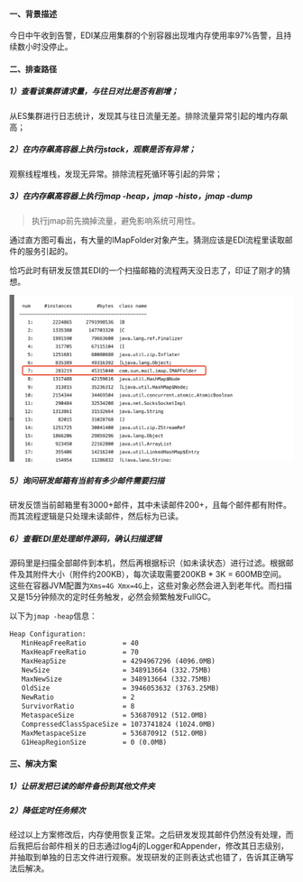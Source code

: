#### 一、背景描述

今日中午收到告警，EDI某应用集群的个别容器出现堆内存使用率97%告警，且持续数小时没停止。

#### 二、排查路径

##### 1）查看该集群请求量，与往日对比是否有剧增；

从ES集群进行日志统计，发现其与往日流量无差。排除流量异常引起的堆内存飙高；

##### 2）在内存飙高容器上执行jstack，观察是否有异常；

观察线程堆栈，发现无异常。排除流程死循环等引起的异常；

##### 3）在内存飙高容器上执行jmap -heap，jmap -histo，jmap -dump

> 执行jmap前先摘掉流量，避免影响系统可用性。

通过直方图可看出，有大量的IMapFolder对象产生。猜测应该是EDI流程里读取邮件的服务引起的。

恰巧此时有研发反馈其EDI的一个扫描邮箱的流程两天没日志了，印证了刚才的猜想。

<img src="../../../src/main/resources/picture/2693E2A0-1A62-478E-864D-98DE0DC6C635.jpg" alt="2693E2A0-1A62-478E-864D-98DE0DC6C635" style="zoom:50%;" />

##### 5）询问研发邮箱有当前有多少邮件需要扫描

研发反馈当前邮箱里有3000+邮件，其中未读邮件200+，且每个邮件都有附件。而其流程逻辑是只处理未读邮件，然后标为已读。

##### 6）查看EDI里处理邮件源码，确认扫描逻辑

源码里是扫描全部邮件到本机，然后再根据标识（如未读状态）进行过滤。根据邮件及其附件大小（附件约200KB），每次读取需要200KB * 3K = 600MB空间。这些在容器JVM配置为`Xms=4G Xmx=4G`上，这些对象必然会进入到老年代。而扫描又是15分钟频次的定时任务触发，必然会频繁触发FullGC。

以下为`jmap -heap`信息：

```
Heap Configuration:
   MinHeapFreeRatio         = 40
   MaxHeapFreeRatio         = 70
   MaxHeapSize              = 4294967296 (4096.0MB)
   NewSize                  = 348913664 (332.75MB)
   MaxNewSize               = 348913664 (332.75MB)
   OldSize                  = 3946053632 (3763.25MB)
   NewRatio                 = 2
   SurvivorRatio            = 8
   MetaspaceSize            = 536870912 (512.0MB)
   CompressedClassSpaceSize = 1073741824 (1024.0MB)
   MaxMetaspaceSize         = 536870912 (512.0MB)
   G1HeapRegionSize         = 0 (0.0MB)
```

#### 三、解决方案

##### 1）让研发把已读的邮件备份到其他文件夹

##### 2）降低定时任务频次

经过以上方案修改后，内存使用恢复正常。之后研发发现其邮件仍然没有处理，而后我把后台邮件相关的日志通过log4j的Logger和Appender，修改其日志级别，并抽取到单独的日志文件进行观察。发现研发的正则表达式也错了，告诉其正确写法后解决。

